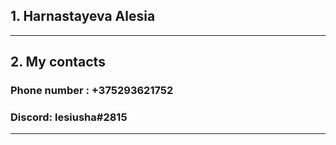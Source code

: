 ## 1.  Harnastayeva Alesia
___
## 2. My contacts

### Phone number : +375293621752
### Discord: lesiusha#2815
____